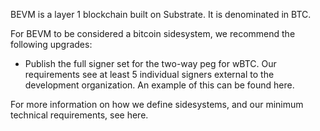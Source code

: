 BEVM is a layer 1 blockchain built on Substrate. It is denominated in BTC.

For BEVM to be considered a bitcoin sidesystem, we recommend the following upgrades:

- Publish the full signer set for the two-way peg for wBTC. Our requirements see at least 5 individual signers external to the development organization. An example of this can be found here.

For more information on how we define sidesystems, and our minimum technical requirements, see here.